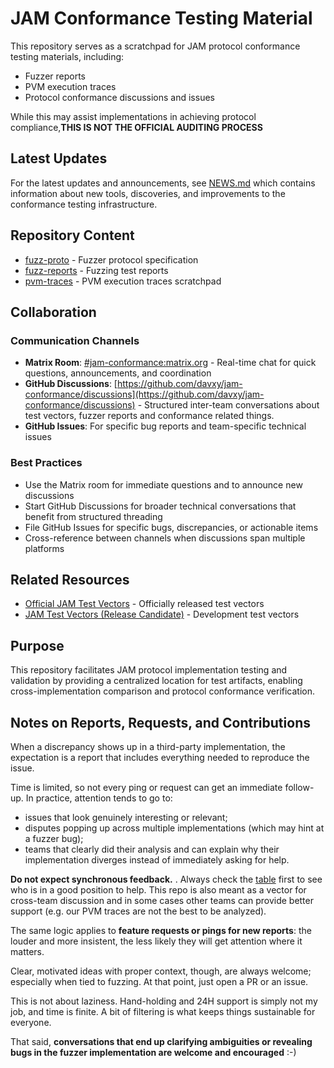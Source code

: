 # JAM Conformance Testing Material

This repository serves as a scratchpad for JAM protocol conformance testing
materials, including:

- Fuzzer reports 
- PVM execution traces
- Protocol conformance discussions and issues

While this may assist implementations in achieving protocol compliance,**THIS IS NOT THE OFFICIAL AUDITING PROCESS**

## Latest Updates

For the latest updates and announcements, see [NEWS.md](NEWS.md) which contains
information about new tools, discoveries, and improvements to the conformance
testing infrastructure.

## Repository Content

- [fuzz-proto](./fuzz-proto) - Fuzzer protocol specification
- [fuzz-reports](./fuzz-reports) - Fuzzing test reports
- [pvm-traces](./pvm-traces) - PVM execution traces scratchpad

## Collaboration

### Communication Channels

- **Matrix Room**: [#jam-conformance:matrix.org](https://matrix.to/#/#jam-conformance:matrix.org) - Real-time chat for quick questions, announcements, and coordination
- **GitHub Discussions**: [https://github.com/davxy/jam-conformance/discussions](https://github.com/davxy/jam-conformance/discussions) - Structured inter-team conversations about test vectors, fuzzer reports and conformance related things.
- **GitHub Issues**: For specific bug reports and team-specific technical issues

### Best Practices

- Use the Matrix room for immediate questions and to announce new discussions
- Start GitHub Discussions for broader technical conversations that benefit from structured threading
- File GitHub Issues for specific bugs, discrepancies, or actionable items
- Cross-reference between channels when discussions span multiple platforms

## Related Resources

- [Official JAM Test Vectors](https://github.com/w3f/jamtestvectors) - Officially released test vectors
- [JAM Test Vectors (Release Candidate)](https://github.com/davxy/jam-test-vectors) - Development test vectors

## Purpose

This repository facilitates JAM protocol implementation testing and
validation by providing a centralized location for test artifacts, enabling
cross-implementation comparison and protocol conformance verification.

## Notes on Reports, Requests, and Contributions

When a discrepancy shows up in a third-party implementation, the expectation is
a report that includes everything needed to reproduce the issue.

Time is limited, so not every ping or request can get an immediate follow-up.
In practice, attention tends to go to:
- issues that look genuinely interesting or relevant;
- disputes popping up across multiple implementations (which may hint at a fuzzer bug);
- teams that clearly did their analysis and can explain why their implementation
  diverges instead of immediately asking for help.

**Do not expect synchronous feedback.** . Always check the
[table](./fuzz-reports/README.md) first to see who is in a good position to
help. This repo is also meant as a vector for cross-team discussion and in some
cases other teams can provide better support (e.g. our PVM traces are not the
best to be analyzed).

The same logic applies to **feature requests or pings for new reports**:
the louder and more insistent, the less likely they will get attention
where it matters.

Clear, motivated ideas with proper context, though, are always welcome;
especially when tied to fuzzing. At that point, just open a PR or an issue.

This is not about laziness. Hand-holding and 24H support is simply not my job,
and time is finite. A bit of filtering is what keeps things sustainable for
everyone.

That said, **conversations that end up clarifying ambiguities or revealing bugs
in the fuzzer implementation are welcome and encouraged** :-)

